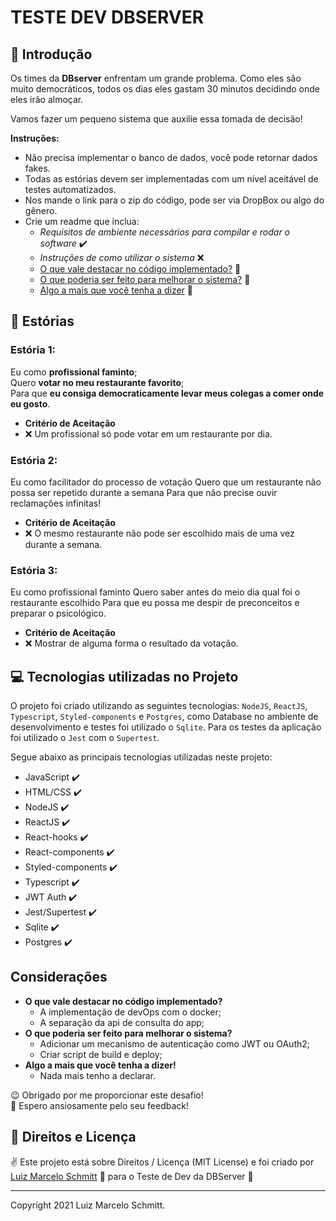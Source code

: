 # TESTE DEV DBSERVER #

## 🚀 Introdução

Os times da **DBserver** enfrentam um grande problema. Como eles são muito
democráticos, todos os dias eles gastam 30 minutos decidindo onde eles irão
almoçar.

Vamos fazer um pequeno sistema que auxilie essa tomada de decisão!

**Instruções:**

- Não precisa implementar o banco de dados, você pode retornar dados fakes. 
- Todas as estórias devem ser implementadas com um nível aceitável de testes automatizados. 
- Nos mande o link para o zip do código, pode ser via DropBox ou algo do gênero. 
- Crie um readme que inclua:
  - *Requisitos de ambiente necessários para compilar e rodar o software* ✔️
  - *Instruções de como utilizar o sistema* ❌
  - [O que vale destacar no código implementado?](##Considerações) 📌
  - [O que poderia ser feito para melhorar o sistema?](##Considerações) 📌
  - [Algo a mais que você tenha a dizer](##Considerações) 📌

## 🔖 Estórias

### Estória 1:

Eu como **profissional faminto**; <br />
Quero **votar no meu restaurante favorito**; <br />
Para que **eu consiga democraticamente levar meus colegas a comer onde eu gosto**. <br />

- **Critério de Aceitação**
- ❌ Um profissional só pode votar em um restaurante por dia. 

### Estória 2:

Eu como facilitador do processo de votação
Quero que um restaurante não possa ser repetido durante a semana
Para que não precise ouvir reclamações infinitas!

- **Critério de Aceitação**
- ❌ O mesmo restaurante não pode ser escolhido mais de uma vez durante a semana.

### Estória 3:

Eu como profissional faminto
Quero saber antes do meio dia qual foi o restaurante escolhido
Para que eu possa me despir de preconceitos e preparar o psicológico.

- **Critério de Aceitação**
- ❌ Mostrar de alguma forma o resultado da votação.

## 💻 Tecnologias utilizadas no Projeto

O projeto foi criado utilizando as seguintes tecnologias: `NodeJS`, `ReactJS`, `Typescript`,  `Styled-components` e `Postgres`, como Database no ambiente de desenvolvimento e testes foi utilizado o `Sqlite`. Para os testes da aplicação foi utilizado o `Jest` com o `Supertest`. 

Segue abaixo as principais tecnologias utilizadas neste projeto:

- JavaScript ✔️
- HTML/CSS ✔️
- NodeJS ✔️
- ReactJS ✔️
- React-hooks ✔️
- React-components ✔️
- Styled-components ✔️
- Typescript ✔️
- JWT Auth ✔️
- Jest/Supertest ✔️
- Sqlite ✔️
- Postgres ✔️

## Considerações

- **O que vale destacar no código implementado?**
  - A implementação de devOps com o docker;
  - A separação da api de consulta do app;
- **O que poderia ser feito para melhorar o sistema?**
  - Adicionar um mecanismo de autenticação como JWT ou OAuth2;
  - Criar script de build e deploy;
- **Algo a mais que você tenha a dizer!**
  - Nada mais tenho a declarar.
  
😉 Obrigado por me proporcionar este desafio! <br />
🌈 Espero ansiosamente pelo seu feedback! <br />

## 📜 Direitos e Licença

✌ Este projeto está sobre Direitos / Licença (MIT License) e foi criado por [Luiz Marcelo Schmitt](https://github.com/devluma/) 💙 para o Teste de Dev da DBServer 🚀

---

Copyright 2021 Luiz Marcelo Schmitt.
